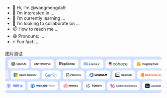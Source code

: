 - 👋 Hi, I’m @wangmengda9
- 👀 I’m interested in ...
- 🌱 I’m currently learning ...
- 💞️ I’m looking to collaborate on ...
- 📫 How to reach me ...
- 😄 Pronouns: ...
- ⚡ Fun fact: ...

<!---
wangmengda9/wangmengda9 is a ✨ special ✨ repository because its `README.md` (this file) appears on your GitHub profile.
You can click the Preview link to take a look at your changes.
--->
图片测试
![dify图片](https://github.com/langgenius/dify/blob/main/images/models.png)
